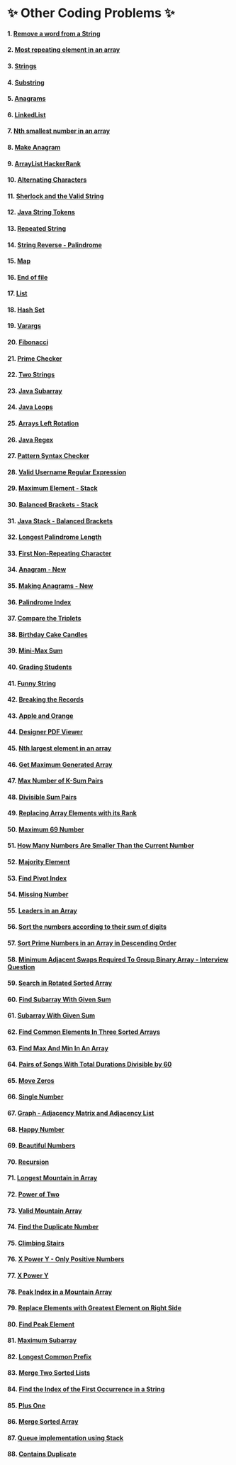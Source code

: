 # :sparkles: Other Coding Problems :sparkles:

#### 1.  [Remove a word from a String](https://github.com/Harishankar-GitHub/Other-Coding-Problems/blob/master/Remove%20a%20word%20from%20a%20String/src/RemoveWordFromString.java)
#### 2.  [Most repeating element in an array](https://github.com/Harishankar-GitHub/Other-Coding-Problems/blob/master/Most%20repeating%20element%20in%20Array/src/MostRepeatingElementInArray.java)
#### 3.  [Strings](https://github.com/Harishankar-GitHub/Other-Coding-Problems/blob/master/Strings/src/Strings.java)
#### 4.  [Substring](https://github.com/Harishankar-GitHub/Other-Coding-Problems/blob/master/Substring/src/Substring.java)
#### 5.  [Anagrams](https://github.com/Harishankar-GitHub/Other-Coding-Problems/blob/master/Anagrams/src/Anagrams.java)
#### 6.  [LinkedList](https://github.com/Harishankar-GitHub/Other-Coding-Problems/blob/master/LinkedList/src/Main.java)
#### 7.  [Nth smallest number in an array](https://github.com/Harishankar-GitHub/Other-Coding-Problems/blob/master/Nth%20smallest%20number%20in%20an%20array/src/Main.java)
#### 8.  [Make Anagram](https://github.com/Harishankar-GitHub/Other-Coding-Problems/blob/master/Make%20Anagram/src/Main.java)
#### 9.  [ArrayList HackerRank](https://github.com/Harishankar-GitHub/Other-Coding-Problems/blob/master/ArrayList%20HackerRank/src/Main.java)
#### 10. [Alternating Characters](https://github.com/Harishankar-GitHub/Other-Coding-Problems/blob/master/Alternating%20Characters/src/Main.java)
#### 11. [Sherlock and the Valid String](https://github.com/Harishankar-GitHub/Other-Coding-Problems/blob/master/Sherlock%20and%20the%20Valid%20String/src/Main.java)
#### 12. [Java String Tokens](https://github.com/Harishankar-GitHub/Other-Coding-Problems/blob/master/Java%20String%20Tokens/src/Main.java)
#### 13. [Repeated String](https://github.com/Harishankar-GitHub/Other-Coding-Problems/blob/master/Repeated%20String/src/Main.java)
#### 14. [String Reverse - Palindrome](https://github.com/Harishankar-GitHub/Other-Coding-Problems/blob/master/String%20Reverse/src/Main.java)
#### 15. [Map](https://github.com/Harishankar-GitHub/Other-Coding-Problems/blob/master/Map/src/Main.java)
#### 16. [End of file](https://github.com/Harishankar-GitHub/Other-Coding-Problems/blob/master/End%20of%20file/src/Main.java)
#### 17. [List](https://github.com/Harishankar-GitHub/Other-Coding-Problems/blob/master/List/src/Main.java)
#### 18. [Hash Set](https://github.com/Harishankar-GitHub/Other-Coding-Problems/blob/master/Hash%20Set/src/Main.java)
#### 19. [Varargs](https://github.com/Harishankar-GitHub/Other-Coding-Problems/blob/master/Varargs/src/Varargs.java)
#### 20. [Fibonacci](https://github.com/Harishankar-GitHub/Other-Coding-Problems/blob/master/Fibonacci/src/Main.java)
#### 21. [Prime Checker](https://github.com/Harishankar-GitHub/Other-Coding-Problems/blob/master/Prime%20Checker/src/Prime.java)
#### 22. [Two Strings](https://github.com/Harishankar-GitHub/Other-Coding-Problems/blob/master/Two%20Strings/src/Solution.java)
#### 23. [Java Subarray](https://github.com/Harishankar-GitHub/Other-Coding-Problems/blob/master/Java%20Subarray/src/Solution.java)
#### 24. [Java Loops](https://github.com/Harishankar-GitHub/Other-Coding-Problems/blob/master/Java%20Loops/src/Solution.java)
#### 25. [Arrays Left Rotation](https://github.com/Harishankar-GitHub/Other-Coding-Problems/blob/master/Arrays%20Left%20Rotation/src/Main.java)
#### 26. [Java Regex](https://github.com/Harishankar-GitHub/Other-Coding-Problems/blob/master/Java%20Regex/src/MyRegex.java)
#### 27. [Pattern Syntax Checker](https://github.com/Harishankar-GitHub/Other-Coding-Problems/blob/master/Pattern%20Syntax%20Checker/src/Solution.java)
#### 28. [Valid Username Regular Expression](https://github.com/Harishankar-GitHub/Other-Coding-Problems/blob/master/Valid%20Username%20Regular%20Expression/src/Solution.java)
#### 29. [Maximum Element - Stack](https://github.com/Harishankar-GitHub/Other-Coding-Problems/blob/master/Maximum%20Element%20-%20Stack/src/Solution.java)
#### 30. [Balanced Brackets - Stack](https://github.com/Harishankar-GitHub/Other-Coding-Problems/blob/master/Balanced%20Brackets%20-%20Stack/src/Solution.java)
#### 31. [Java Stack - Balanced Brackets](https://github.com/Harishankar-GitHub/Other-Coding-Problems/blob/master/Java%20Stack/src/Solution.java)
#### 32. [Longest Palindrome Length](https://github.com/Harishankar-GitHub/Other-Coding-Problems/blob/master/Longest%20Palindrome%20Length/src/Main.java)
#### 33. [First Non-Repeating Character](https://github.com/Harishankar-GitHub/Other-Coding-Problems/blob/master/First%20Non-Repeating%20Character/src/FirstNonRepeatingCharacter.java)
#### 34. [Anagram - New](https://github.com/Harishankar-GitHub/Other-Coding-Problems/blob/master/Anagram%20-%20New/src/Solution.java)
#### 35. [Making Anagrams - New](https://github.com/Harishankar-GitHub/Other-Coding-Problems/blob/master/Making%20Anagrams%20-%20New/src/Main.java)
#### 36. [Palindrome Index](https://github.com/Harishankar-GitHub/Other-Coding-Problems/blob/master/Palindrome%20Index/src/Main.java)
#### 37. [Compare the Triplets](https://github.com/Harishankar-GitHub/Other-Coding-Problems/blob/master/Compare%20the%20Triplets/src/Main.java)
#### 38. [Birthday Cake Candles](https://github.com/Harishankar-GitHub/Other-Coding-Problems/blob/master/Birthday%20Cake%20Candles/src/Solution.java)
#### 39. [Mini-Max Sum](https://github.com/Harishankar-GitHub/Other-Coding-Problems/blob/master/Mini-Max%20Sum/src/Main.java)
#### 40. [Grading Students](https://github.com/Harishankar-GitHub/Other-Coding-Problems/blob/master/Grading%20Students/src/Main.java)
#### 41. [Funny String](https://github.com/Harishankar-GitHub/Other-Coding-Problems/blob/master/Funny%20String/src/Main.java)
#### 42. [Breaking the Records](https://github.com/Harishankar-GitHub/Other-Coding-Problems/blob/master/Breaking%20the%20Records/src/Main.java)
#### 43. [Apple and Orange](https://github.com/Harishankar-GitHub/Other-Coding-Problems/blob/master/Apple%20and%20Orange/src/Main.java)
#### 44. [Designer PDF Viewer](https://github.com/Harishankar-GitHub/Other-Coding-Problems/blob/master/Designer%20PDF%20Viewer/src/Main.java)
#### 45. [Nth largest element in an array](https://github.com/Harishankar-GitHub/Other-Coding-Problems/blob/master/Nth%20largest%20element%20in%20an%20array/src/Main.java)
#### 46. [Get Maximum Generated Array](https://github.com/Harishankar-GitHub/Other-Coding-Problems/blob/master/Get%20Maximum%20Generated%20Array/src/Main.java)
#### 47. [Max Number of K-Sum Pairs](https://github.com/Harishankar-GitHub/Other-Coding-Problems/blob/master/Max%20Number%20of%20K-Sum%20Pairs/src/Main.java)
#### 48. [Divisible Sum Pairs](https://github.com/Harishankar-GitHub/Other-Coding-Problems/blob/master/Divisible%20Sum%20Pairs/src/Main.java)
#### 49. [Replacing Array Elements with its Rank](https://github.com/Harishankar-GitHub/Other-Coding-Problems/blob/master/Replacing%20Array%20Elements%20with%20its%20Rank/src/Program.java)
#### 50. [Maximum 69 Number](https://github.com/Harishankar-GitHub/Other-Coding-Problems/blob/master/Maximum%2069%20Number/src/Solution.java)
#### 51. [How Many Numbers Are Smaller Than the Current Number](https://github.com/Harishankar-GitHub/Other-Coding-Problems/blob/master/How%20Many%20Numbers%20Are%20Smaller%20Than%20the%20Current%20Number/src/Solution.java)
#### 52. [Majority Element](https://github.com/Harishankar-GitHub/Other-Coding-Problems/blob/master/Majority%20Element/src/Solution.java)
#### 53. [Find Pivot Index](https://github.com/Harishankar-GitHub/Other-Coding-Problems/blob/master/Find%20Pivot%20Index/src/Solution.java)
#### 54. [Missing Number](https://github.com/Harishankar-GitHub/Other-Coding-Problems/blob/master/Missing%20Number/src/Solution.java)
#### 55. [Leaders in an Array](https://github.com/Harishankar-GitHub/Other-Coding-Problems/blob/master/Leaders%20in%20an%20Array/src/Solution.java)
#### 56. [Sort the numbers according to their sum of digits](https://github.com/Harishankar-GitHub/Other-Coding-Problems/blob/master/Sort%20the%20numbers%20according%20to%20their%20sum%20of%20digits/src/Solution.java)
#### 57. [Sort Prime Numbers in an Array in Descending Order](https://github.com/Harishankar-GitHub/Other-Coding-Problems/blob/master/Sort%20Prime%20Numbers%20in%20an%20Array%20in%20Descending%20Order/src/Solution.java)
#### 58. [Minimum Adjacent Swaps Required To Group Binary Array - Interview Question](https://github.com/Harishankar-GitHub/Other-Coding-Problems/blob/master/Minimum%20Adjacent%20Swaps%20Required%20To%20Group%20Binary%20Array/src/Solution.java)
#### 59. [Search in Rotated Sorted Array](https://github.com/Harishankar-GitHub/Other-Coding-Problems/blob/master/Search%20in%20Rotated%20Sorted%20Array/src/Solution.java)
#### 60. [Find Subarray With Given Sum](https://github.com/Harishankar-GitHub/Other-Coding-Problems/blob/master/Find%20Subarray%20With%20Given%20Sum/src/Solution.java)
#### 61. [Subarray With Given Sum](https://github.com/Harishankar-GitHub/Other-Coding-Problems/blob/master/Subarray%20With%20Given%20Sum/src/Solution.java)
#### 62. [Find Common Elements In Three Sorted Arrays](https://github.com/Harishankar-GitHub/Other-Coding-Problems/blob/master/Find%20Common%20Elements%20In%20Three%20Sorted%20Arrays/src/Solution.java)
#### 63. [Find Max And Min In An Array](https://github.com/Harishankar-GitHub/Other-Coding-Problems/blob/master/Find%20Max%20And%20Min%20In%20An%20Array/src/Solution.java)
#### 64. [Pairs of Songs With Total Durations Divisible by 60](https://github.com/Harishankar-GitHub/Other-Coding-Problems/blob/master/Pairs%20of%20Songs%20With%20Total%20Durations%20Divisible%20by%2060/src/Solution.java)
#### 65. [Move Zeros](https://github.com/Harishankar-GitHub/Other-Coding-Problems/blob/master/Move%20Zeros/src/Solution.java)
#### 66. [Single Number](https://github.com/Harishankar-GitHub/Other-Coding-Problems/blob/master/Single%20Number/src/Solution.java)
#### 67. [Graph - Adjacency Matrix and Adjacency List](https://github.com/Harishankar-GitHub/Other-Coding-Problems/blob/master/Graph%20-%20Adjacency%20Matrix%20and%20Adjacency%20List/src/Solution.java)
#### 68. [Happy Number](https://github.com/Harishankar-GitHub/Other-Coding-Problems/blob/master/Happy%20Number/src/Solution.java)
#### 69. [Beautiful Numbers](https://github.com/Harishankar-GitHub/Other-Coding-Problems/blob/master/Beautiful%20Numbers/src/Solution.java)
#### 70. [Recursion](https://github.com/Harishankar-GitHub/Other-Coding-Problems/blob/master/Recursion/src/Recursion.java)
#### 71. [Longest Mountain in Array](https://github.com/Harishankar-GitHub/Other-Coding-Problems/blob/master/Longest%20Mountain%20in%20Array/src/Solution.java)
#### 72. [Power of Two](https://github.com/Harishankar-GitHub/Other-Coding-Problems/blob/master/Power%20of%20Two/src/Solution.java)
#### 73. [Valid Mountain Array](https://github.com/Harishankar-GitHub/Other-Coding-Problems/blob/master/Valid%20Mountain%20Array/src/Solution.java)
#### 74. [Find the Duplicate Number](https://github.com/Harishankar-GitHub/Other-Coding-Problems/blob/master/Find%20the%20Duplicate%20Number/src/Solution.java)
#### 75. [Climbing Stairs](https://github.com/Harishankar-GitHub/Other-Coding-Problems/blob/master/Climbing%20Stairs/src/Solution.java)
#### 76. [X Power Y - Only Positive Numbers](https://github.com/Harishankar-GitHub/Other-Coding-Problems/blob/master/X%20Power%20Y%20-%20Only%20Positive%20Numbers/src/Solution.java)
#### 77. [X Power Y](https://github.com/Harishankar-GitHub/Other-Coding-Problems/blob/master/X%20Power%20Y/src/Solution.java)
#### 78. [Peak Index in a Mountain Array](https://github.com/Harishankar-GitHub/Other-Coding-Problems/blob/master/Peak%20Index%20in%20a%20Mountain%20Array/src/Solution.java)
#### 79. [Replace Elements with Greatest Element on Right Side](https://github.com/Harishankar-GitHub/Other-Coding-Problems/blob/master/Replace%20Elements%20with%20Greatest%20Element%20on%20Right%20Side/src/Solution.java)
#### 80. [Find Peak Element](https://github.com/Harishankar-GitHub/Other-Coding-Problems/blob/master/Find%20Peak%20Element/src/Solution.java)
#### 81. [Maximum Subarray](https://github.com/Harishankar-GitHub/Other-Coding-Problems/blob/master/Maximum%20Subarray/src/Program.java)
#### 82. [Longest Common Prefix](https://github.com/Harishankar-GitHub/Other-Coding-Problems/blob/master/Longest%20Common%20Prefix/src/Program.java)
#### 83. [Merge Two Sorted Lists](https://github.com/Harishankar-GitHub/Other-Coding-Problems/blob/master/Merge%20Two%20Sorted%20Lists/src/Program.java)
#### 84. [Find the Index of the First Occurrence in a String](https://github.com/Harishankar-GitHub/Other-Coding-Problems/blob/master/Find%20the%20Index%20of%20the%20First%20Occurrence%20in%20a%20String/src/Program.java)
#### 85. [Plus One](https://github.com/Harishankar-GitHub/Other-Coding-Problems/blob/master/Plus%20One/src/Program.java)
#### 86. [Merge Sorted Array](https://github.com/Harishankar-GitHub/Other-Coding-Problems/blob/master/Merge%20Sorted%20Array/src/Program.java)
#### 87. [Queue implementation using Stack](https://github.com/Harishankar-GitHub/Other-Coding-Problems/tree/master/Queue%20implementation%20using%20Stack/src)
#### 88. [Contains Duplicate]()

